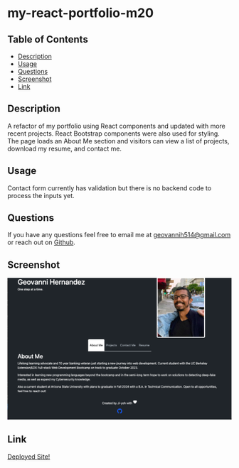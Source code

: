 # my-react-portfolio-m20

  ## Table of Contents
  * [Description](#description)
  * [Usage](#usage)
  * [Questions](#questions)
  * [Screenshot](#screenshot)
  * [Link](#link)
  

  ## Description 
  A refactor of my portfolio using React components and updated with more recent projects. React Bootstrap components were also used for styling. The page loads an About Me section and visitors can view a list of projects, download my resume, and contact me.

  ## Usage
  Contact form currently has validation but there is no backend code to process the inputs yet.

  ## Questions
  If you have any questions feel free to email me at geovannih514@gmail.com or reach out on [Github](https://github.com/Ji-yoh). 

  ## Screenshot
  ![Screenshot](/react%20portfolio%20screenshot.png)

  ## Link
  [Deployed Site!](https://ji-yoh.github.io/my-react-portfolio-m20/)

